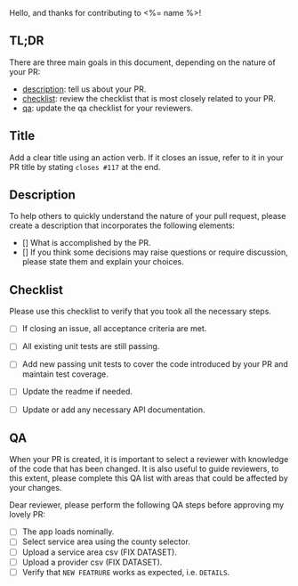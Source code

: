 Hello, and thanks for contributing to <%= name %>!

## TL;DR

There are three main goals in this document, depending on the nature of your PR:

- [description](#description):  tell us about your PR.
- [checklist](#checklist): review the checklist that is most closely related to your PR.
- [qa](#qa): update the qa checklist for your reviewers.


## Title
Add a clear title using an action verb.
If it closes an issue, refer to it in your PR title by stating `closes #117` at the end.

## Description
To help others to quickly understand the nature of your pull request, please create a description that incorporates the following elements:

- [] What is accomplished by the PR.
- [] If you think some decisions may raise questions or require discussion, please state them and explain your choices.


## Checklist
Please use this checklist to verify that you took all the necessary steps.

- [ ] If closing an issue, all acceptance criteria are met.
- [ ] All existing unit tests are still passing.
- [ ] Add new passing unit tests to cover the code introduced by your PR and maintain test coverage.
- [ ] Update the readme if needed.
- [ ] Update or add any necessary API documentation.


## QA
When your PR is created, it is important to select a reviewer with knowledge of the code that has been changed.
It is also useful to guide reviewers, to this extent, please complete this QA list with areas that could be affected by your changes.

Dear reviewer, please perform the following QA steps before approving my lovely PR:
- [ ]  The app loads nominally.
- [ ]  Select service area using the county selector.
- [ ]  Upload a service area csv (FIX DATASET).
- [ ]  Upload a provider csv (FIX DATASET).
- [ ]  Verify that `NEW FEATRURE` works as expected, i.e. `DETAILS`.
